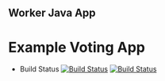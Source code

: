 ## Worker Java App
  Example Voting App
  ================
 
  * Build Status
  [![Build Status](https://jenkins.techiebull.com/buildStatus/icon?job=instavote%2Fworker-build&subject=Build&color=blue)](https://jenkins.techiebull.com/job/instavote/job/worker-build/)
[![Build Status](https://jenkins.techiebull.com/buildStatus/icon?job=instavote%2Fworker-test&subject=UnitTest&color=pink)](https://jenkins.techiebull.com/job/instavote/job/worker-test/)
